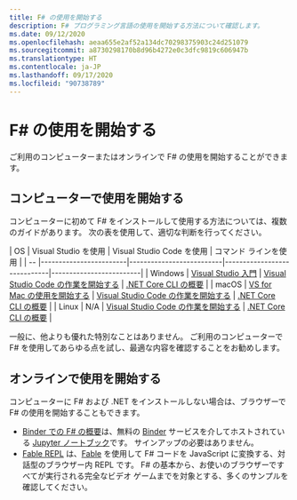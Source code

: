 ```yaml
---
title: F# の使用を開始する
description: F# プログラミング言語の使用を開始する方法について確認します。
ms.date: 09/12/2020
ms.openlocfilehash: aeaa655e2af52a134dc70298375903c24d251079
ms.sourcegitcommit: a8730298170b8d96b4272e0c3dfc9819c606947b
ms.translationtype: HT
ms.contentlocale: ja-JP
ms.lasthandoff: 09/17/2020
ms.locfileid: "90738789"
---
```

# <a name="get-started-with-f"></a>F\# の使用を開始する

ご利用のコンピューターまたはオンラインで F# の使用を開始することができます。

## <a name="get-started-on-your-machine"></a>コンピューターで使用を開始する

コンピューターに初めて F# をインストールして使用する方法については、複数のガイドがあります。  次の表を使用して、適切な判断を行ってください。

| OS | Visual Studio を使用 | Visual Studio Code を使用 | コマンド ラインを使用 |
| -- |------------------------|--------------------------|-----------------------------|-------------------------|
| Windows | [Visual Studio 入門](get-started-visual-studio.md) | [Visual Studio Code の作業を開始する](get-started-vscode.md) | [.NET Core CLI の概要](get-started-command-line.md) |
| macOS | [VS for Mac の使用を開始する](get-started-with-visual-studio-for-mac.md) | [Visual Studio Code の作業を開始する](get-started-vscode.md) | [.NET Core CLI の概要](get-started-command-line.md) |
| Linux | N/A | [Visual Studio Code の作業を開始する](get-started-vscode.md) | [.NET Core CLI の概要](get-started-command-line.md) |

一般に、他よりも優れた特別なことはありません。 ご利用のコンピューターで F# を使用してあらゆる点を試し、最適な内容を確認することをお勧めします。

## <a name="get-started-online"></a>オンラインで使用を開始する

コンピューターに F# および .NET をインストールしない場合は、ブラウザーで F# の使用を開始することもできます。

* [Binder での F# の概要](https://mybinder.org/v2/gh/dotnet/interactive/main?urlpath=lab)は、無料の [Binder](https://mybinder.org/) サービスを介してホストされている [Jupyter ノートブック](https://jupyter.org/)です。 サインアップの必要はありません。
* [Fable REPL](https://fable.io/repl/) は、[Fable](https://fable.io/) を使用して F# コードを JavaScript に変換する、対話型のブラウザー内 REPL です。 F# の基本から、お使いのブラウザーですべてが実行される完全なビデオ ゲームまでを対象とする、多くのサンプルを確認してください。
